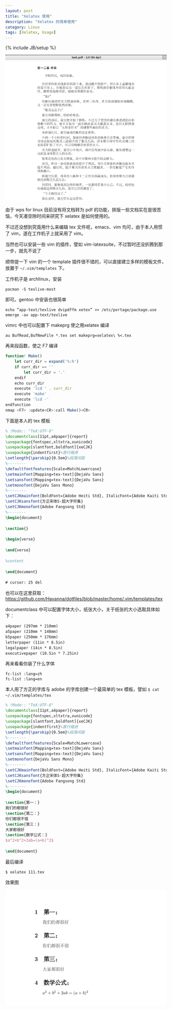 ```yaml
---
layout: post
title: "Xelatex 使用"
description: "Xelatex 的简单使用"
category: Linux
tags: [Xelatex, Usage]
---
```

{% include JB/setup %}

![Xelatex new](/assets/images/2012/06/xelatex-new.png "Xelatex new")

由于 wps for linux 目前没有将文档转为 pdf 的功能，排版一些文档实在是很苦恼，今天凑空隙时间来研究下 xelatex 是如何使用的。

<!-- more -->

不过还没想到究竟用什么来编辑 tex 文件呢，emacs、vim 均可，由于本人用惯了 vim，遂在工作机子上就采用了 vim。

当然也可以安装一些 vim 的插件，譬如 vim-latexsuite，不过暂时还没折腾到那一步，就先不说了

顺带提一下 vim 的一个 template 插件很不错的，可以直接建立多样的模板文件，放置于 `~/.vim/templates` 下。

工作机子是 archlinux，安装

    pacman -S texlive-most

即可。gentoo 中安装也很简单

    echo “app-text/texlive dvipdffm xetex” >> /etc/portage/package.use
    emerge -av app-text/texlive

vimrc 中也可以配置下 makeprg 使之用xelatex 编译

    au BufRead,BufNewFile *.tex set makeprg=xelatex\ %<.tex

再来段函数，使之 F7 编译

```javascript
function! Make()
    let curr_dir = expand('%:h')
    if curr_dir == ''
        let curr_dir = '.'
    endif
    echo curr_dir
    execute 'lcd ' . curr_dir
    execute 'make'
    execute 'lcd -'
endfunction
nmap <F7> :update<CR>:call Make()<CR>
```

下面是本人的 tex 模板

```tex
% !Mode:: "TeX:UTF-8"
\documentclass[11pt,a4paper]{report}
\usepackage{fontspec,xltxtra,xunicode}
\usepackage[slantfont,boldfont]{xeCJK}
\usepackage{indentfirst}%首行缩进
\setlength{\parskip}{0.5em}%段落间距
%--------
\defaultfontfeatures{Scale=MatchLowercase}
\setmainfont[Mapping=tex-text]{DejaVu Sans}
\setsansfont[Mapping=tex-text]{DejaVu Sans}
\setmonofont{DejaVu Sans Mono}
%--------
\setCJKmainfont[BoldFont={Adobe Heiti Std}, ItalicFont={Adobe Kaiti Std}]{Adobe Song Std}
\setCJKsansfont{方正宋体S-超大字符集}
\setCJKmonofont{Adobe Fangsong Std}
%--------
\begin{document}
 
\section{}
 
\begin{verse}
 
\end{verse}
 
%content
 
\end{document}
 
# cursor: 25 del
```

也可以在这里获取：https://github.com/Havanna/dotfiles/blob/master/home/.vim/templates/tex

documentclass 中可以配置字体大小，纸张大小，关于纸张的大小选取具体如下：

```tex
a4paper (297mm * 210mm)
a5paper (210mm * 148mm)
b5paper (250mm * 176mm)
letterpaper (11in * 8.5in)
legalpaper (14in * 8.5in)
executivepaper (10.5in * 7.25in)
```

再来看看你装了什么字体

    fc-list :lang=zh
    fc-list :lang=en

本人用了方正的字库与 adobe 的字库创建一个最简单的 tex 模板，譬如 `$ cat ~/.vim/templates/tex`

```tex
% !Mode:: "TeX:UTF-8"
\documentclass[11pt,a4paper]{report}
\usepackage{fontspec,xltxtra,xunicode}
\usepackage[slantfont,boldfont]{xeCJK}
\usepackage{indentfirst}%首行缩进
\setlength{\parskip}{0.5em}%段落间距
%--------
\defaultfontfeatures{Scale=MatchLowercase}
\setmainfont[Mapping=tex-text]{DejaVu Sans}
\setsansfont[Mapping=tex-text]{DejaVu Sans}
\setmonofont{DejaVu Sans Mono}
%--------
\setCJKmainfont[BoldFont={Adobe Heiti Std}, ItalicFont={Adobe Kaiti Std}]{Adobe Song Std}
\setCJKsansfont{方正宋体S-超大字符集}
\setCJKmonofont{Adobe Fangsong Std}
%--------
\begin{document}
 
\section{第一：}
我们的都很好
\section{第二：}
你们都很不错
\section{第三：}
大家都很好
\section{数学公式：}
$a^2+b^2+2ab=(a+b)^2$
 
\end{document}
```

最后编译

    $ xelatex 111.tex

效果图

![Xelatex](/assets/images/2012/06/xelatex.png "Xelatex")
